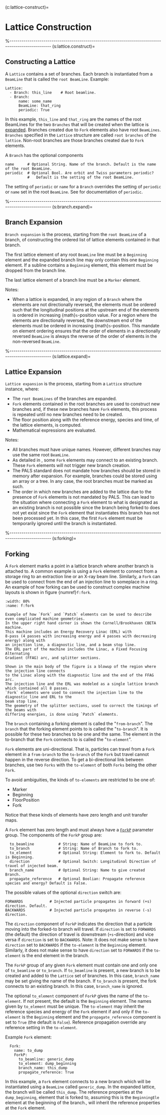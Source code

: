 (c:lattice-construct)=
# Lattice Construction

%---------------------------------------------------------------------------------------------------
(s:lattice.construct)=
## Constructing a Lattice

A `Lattice` contains a set of branches. 
Each branch is instantiated from a `BeamLine` that is called the `root BeamLine`.
Example:
```{code} yaml
Lattice:
  - Branch: this_line    # Root beamline.
  - Branch:
      name: some_name
      BeamLine: that_ring
      periodic: True
```
In this example, `this_line` and `that_ring` are the names of the root BeamLines
for the two `Branches` that will be created when the lattice is [expanded](#s:expansion).
Branches created due to `Fork` elements also have root `BeamLines`. `Branches` specified
in the `Lattice` structure are called `root branches` of the `lattice`. Non-root branches
are those branches created due to `Fork` elements.

A `Branch` has the optional components
```{code} yaml
name      # Optional String. Name of the branch. Default is the name of the root BeamLine.
periodic  # Optional Bool. Are orbit and Twiss parameters periodic? 
          #   Default is the setting of the root BeamLine.
```
The setting of `periodic` or `name` for a `Branch` overrides the setting of `periodic` or `name`
set in the root `BeamLine`. See [](#s:beamline.components) for documentation of `periodic`.

%---------------------------------------------------------------------------------------------------
(s:branch.expand)=
## Branch Expansion

`Branch expansion` is the process, starting from the `root BeamLine`
of a branch, of constructing the ordered list of lattice elements contained in that branch.

The first lattice element of any root `BeamLine` line must be a `Beginning` element and the expanded
branch line may only contain this one `Beginning` element. If a subline contains a `Beginning`
element, this element must be dropped from the branch line.

The last lattice element of a branch line must be a `Marker` element.

Notes:
- When a lattice is expanded, 
in any region of a `Branch` where the elements are not directionally reversed, the elements
must be ordered such that the longitudinal positions at the upstream end of the elements is ordered
in increasing {math}`s`-position value. For a region where the elements are directionally
reversed, the downstream end of the elements must be ordered in increasing {math}`s`-position.
This mandate on element ordering ensures that the order of elements in a directionally reversed
`BeamLine` is always the reverse of the order of elements in the non-reversed `BeamLine`.

%---------------------------------------------------------------------------------------------------
(s:lattice.expand)=
## Lattice Expansion

`Lattice expansion` is the process, starting from a `Lattice` structure instance, where:
- The `root BeamLines` of the branches are expanded.
- `Fork` elements contained in the root branches are used to construct new branches and, 
 if these new branches have `Fork` elements, 
this process is repeated until no new branches need to be created.
- The floor position along with the reference energy, species and time, of the lattice elements, is computed.
- Mathematical expressions are evaluated.

Notes:
- All branches must have unique names. However, different branches may use the same root `BeamLine`.
- As detailed in [](#s:forking), some `Fork` elements may connect to an existing branch.
These `Fork` elements will not trigger new branch creation. 
- The PALS standard does not mandate how branches should be stored in memory after expansion.
For example, branches could be stored using an array or a tree. 
In any case, the root branches must be marked as such.
- The order in which new branches are added to the lattice due to the presence of `Fork` elements 
is not mandated by PALS. This can lead to the situation where connecting a `Fork` element to 
what is designated as an existing branch is not possible since the branch being forked to 
does not yet exist since
the `Fork` element that instantiates this branch has not been processed yet. In this case,
the first `Fork` element must be temporarily ignored until the branch is instantiated.

%---------------------------------------------------------------------------------------------------
(s:forking)=
## Forking

A `Fork` element marks a point in a lattice branch where another branch is attached to. 
A common example is using a `Fork` element to connect from a storage ring to 
an extraction line or an X-ray beam line. Similarly, a `Fork` can be used to connect 
from the end of an injection line to someplace in a ring. 
An example of how forking can be used to construct complex machine layouts
is shown in figure {numref}`f:fork`. 

```{figure} figures/fork.svg
:width: 80%
:name: f:fork

Example of how `Fork` and `Patch` elements can be used to describe even complicated machine geometries.
In the upper right hand corner is shown the Cornell/Brookhaven CBETA machine.
This machine includes an Energy Recovery Linac (ERL) with
8-pass (4 passes with increasing energy and 4 passes with decreasing energy) along with
an injection line, a diagnostic line, and a beam stop line.
The ERL part of the machine includes the Linac, a Fixed Focusing Alternating 
Gradient (FFAG) arc, and splitter sections.

Shown in the main body of the figure is a blowup of the region where the injection line connects 
to the Linac along with the diagnostic line and the end of the FFAG arc.
The injection line and the ERL was modeled as a single lattice branch which contained all 8 passes.
`Fork` elements were used to connect the injection line to the diagnostic line and ERL to the 
beam stop line.
The geometry of the splitter sections, used to correct the timings of the beams with 
differing energies, is done using `Patch` elements.
```

The `branch` containing a forking element is called the
"`from-branch`". The `branch` that the forking element points to is called the
"`to-branch`". It is possible for these two branches to be one and the same.
The element in the to-branch that the `Fork` connects to is called the "`to-element`".

`Fork` elements are uni-directional. That is, particles can travel from a `Fork` element
in a `from-branch` to the `to-branch` of the `Fork` but travel cannot happen in
the reverse direction. To get a bi-directional link between branches, use two `Forks` with
the `to-element` of both `Forks` being the other `Fork`.

To avoid ambiguities, the kinds of `to-elements` are restricted to be one of:
- Marker
- Beginning
- FloorPosition
- Fork

Notice that these kinds of elements have zero length and unit transfer maps.

A `Fork` element has zero length and must always have a [`ForkP`](#fork.params) parameter group.
The components of the `ForkP` group are:
```{code} yaml
  to_beamline           # String: Name of BeamLine to fork to.
  to_branch             # String: Name of Branch to fork to.
  to_element            # Optional String: Element to fork to. Default is Beginning.
  direction             # Optional Switch: Longitudinal Direction of travel of injected beam.
  branch_name           # Optional String: Name to give created Branch.
  propagate_reference   # Optional Boolian: Propagate reference species and energy? Default is False.
```
The possible values of the optional `direction` switch are:
```{code} yaml
FORWARDS            # Injected particle propagates in forward (+s) direction. Default.
BACKWARDS           # Injected particle propagates in reverse (-s) direction.
```

The `direction` component of `ForkP` indicates the direction that a particle moving into
the forked-to branch will travel. If `direction` is set to `FORWARDS` (the default)
the direction of travel is downstream (`+s`-direction) and vice versa if `direction` is set to
`BACKWARDS`. Note: It does not make sense to have `direction` set to `BACKWARDS` if the
`to-element` is the `Beginning` element. Similarly, it does not make sense to have `direction`
set to `FORWARDS` if the `to-element` is the end element in the branch.

The `ForkP` group of any given `Fork` element must contain one and only one of `to_beamline`
or `to_branch`. If `to_beamline` is present, a new branch is to be created and added to
the `Lattice` set of branches. In this case, `branch_name` may be set giving the name
of the branch. If `to_branch` is present, the fork connects to an existing branch. In this case,
`branch_name` is ignored.

The optional `to_element` component of `ForkP` gives the name of the `to-element`. 
If not present, the default is the `Beginning` element.
The names given by `to_element` must be unique.
The `to-element` may inherit the reference species and energy of the `Fork` element 
if and only if the `to-element` is the `Beginning` element and
the `propagate_reference` component is set to `True` (the default is `False`).
Reference propagation override any reference setting in the `to-element`.

Example `Fork` element:
```{code} yaml
  Fork:
    name: to_dump
    ForkP:
      to_beamline: generic_dump
      to_element: dump_beginning
      branch_name: this_dump
      propagate_reference: True
```
In this example, a `Fork` element connects to a new branch which will be instantiated using
a `BeamLine` called `generic_dump`. In the expanded lattice, the branch will be called
`this_dump`. The reference properties at the `dump_beginning`, element that is forked to,
assuming this is the `BeginningEle` element at the beginning of the branch., will inherit
the reference properties at the `Fork` element.
